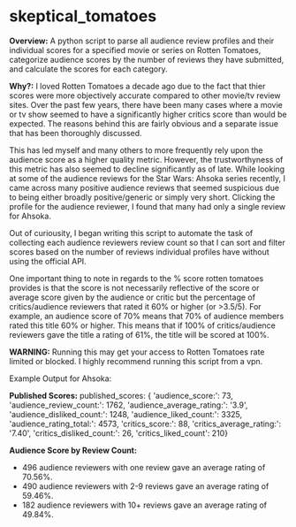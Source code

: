 # skeptical_tomatoes

**Overview:**
A python script to parse all audience review profiles and their individual scores for a specified movie or series on Rotten Tomatoes, categorize audience scores by the number of reviews they have submitted, and calculate the scores for each category. 

**Why?:**
I loved Rotten Tomatoes a decade ago due to the fact that thier scores were more objectively accurate compared to other movie/tv review sites. Over the past few years, there have been many cases where a movie or tv show seemed to have a significantly higher critics score than would be expected. The reasons behind this are fairly obvious and a separate issue that has been thoroughly discussed. 

This has led myself and many others to more frequently rely upon the audience score as a higher quality metric. However, the trustworthyness of this metric has also seemed to decline significantly as of late. While looking at some of the audience reviews for the Star Wars: Ahsoka series recently, I came across many positive audience reviews that seemed suspicious due to being either broadly positive/generic or simply very short. Clicking the profile for the audience reviewer, I found that many had only a single review for Ahsoka.

Out of curiousity, I began writing this script to automate the task of collecting each audience reviewers review count so that I can sort and filter scores based on the number of reviews individual profiles have without using the official API.  

One important thing to note in regards to the % score rotten tomatoes provides is that the score is not necessarily reflective of the score or average score given by the audience or critic but the percentage of critics/audience reviewers that rated it 60% or higher (or >3.5/5). For example, an audience score of 70% means that 70% of audience members rated this title 60% or higher. This means that if 100% of critics/audience reviewers gave the title a rating of 61%, the title will be scored at 100%. 

**WARNING:** Running this may get your access to Rotten Tomatoes rate limited or blocked. I highly recommend running this script from a vpn. 

Example Output for Ahsoka:
  
  **Published Scores:** published_scores: {
    'audience_score:': 73, 
    'audience_review_count:': 1762, 
    'audience_average_rating:': '3.9', 
    'audience_disliked_count:': 1248, 
    'audience_liked_count:': 3325, 
    'audience_rating_total:': 4573, 
    'critics_score:': 88, 
    'critics_average_rating:': '7.40', 
    'critics_disliked_count:': 26, 
    'critics_liked_count': 210}
  
  **Audience Score by Review Count:**
  * 496 audience reviewers with one review gave an average rating of 70.56%.
  * 490 audience reviewers with 2-9 reviews gave an average rating of 59.46%.
  * 182 audience reviewers with 10+ reviews gave an average rating of 49.84%.